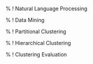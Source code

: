<!inputFile|path=Chapters/Introduction.md!>

% ! Natural Language Processing

<!inputFile|path=Chapters/NLP/NLP.md!>
<!inputFile|path=Chapters/NLP/TFIDF.md!>

% ! Data Mining
<!inputFile|path=Chapters/DataMining/APriori.md!>

% ! Partitional Clustering
<!inputFile|path=Chapters/Clustering/PartitionalClustering.md!>

% ! Hierarchical Clustering
<!inputFile|path=Chapters/Clustering/HierarchicalClustering.md!>

% ! Clustering Evaluation
<!inputFile|path=Chapters/Clustering/ClusteringEvaluation.md!>
